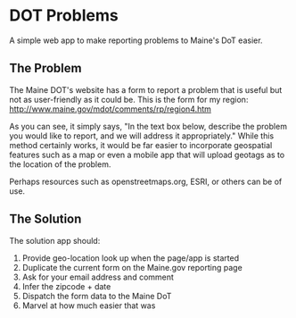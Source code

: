 DOT Problems
============

A simple web app to make reporting problems to Maine's DoT easier.

The Problem
-----------

The Maine DOT's website has a form to report a problem that is useful but not as user-friendly as it could be.  This is the form for my region: http://www.maine.gov/mdot/comments/rp/region4.htm  

As you can see, it simply says, "In the text box below, describe the problem you would like to report, and we will address it appropriately."  While this method certainly works, it would be far easier to incorporate geospatial features such as a map or even a mobile app that will upload geotags as to the location of the problem.  

Perhaps resources such as openstreetmaps.org, ESRI, or others can be of use. 

The Solution
-------------

The solution app should:

  1. Provide geo-location look up when the page/app is started
  2. Duplicate the current form on the Maine.gov reporting page
  3. Ask for your email address and comment
  4. Infer the zipcode + date
  5. Dispatch the form data to the Maine DoT
  6. Marvel at how much easier that was

